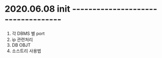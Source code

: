 



# 2020.06.08 init -----------------------------------
1. 각 DBMS 별 port
2. ip 관련처리
3. DB OBJT
4. 소스트리 사용법
